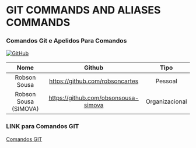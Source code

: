 # GIT COMMANDS AND ALIASES COMMANDS
### Comandos Git e Apelidos Para Comandos

[![GitHub](https://img.shields.io/github/license/robsonsousa-simova/git-commands=red)](https://img.shields.io/github/license/robsonsousa-simova/git-commands/blob/main/LICENSE.md)


|     		**Nome**    	      |				**Github**            	|        **Tipo**        |       
|:------------------------:|:---------------------------------:	|:----------------------:|
|     Robson Sousa 			     | https://github.com/robsoncartes 		|        Pessoal         |
| Robson Sousa 	(SIMOVA)		 | https://github.com/obsonsousa-simova 		|     Organizacional     |

### LINK para Comandos GIT

[Comandos GIT](https://github.com/robsoncartes/projeto-javalin/blob/master/material-apoio/GIT-COMMANDS.md)


